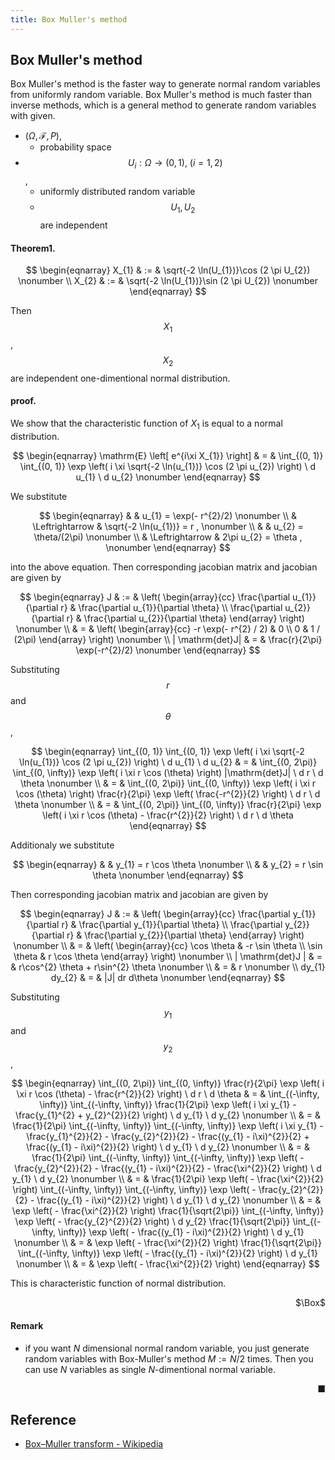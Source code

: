 ```yaml
---
title: Box Muller's method
---
```


## Box Muller's method
Box Muller's method is the faster way to generate normal random variables from uniformly random variable.
Box Muller's method is much faster than inverse methods, which is a general method to generate random variables with given.



* $(\Omega, \mathcal{F}, P)$,
    * probability space
* $$U_{i}: \Omega \rightarrow (0, 1),\ (i = 1, 2)$$,
    * uniformly distributed random variable
    * $$U_{1}, U_{2}$$ are independent

#### Theorem1.

$$
\begin{eqnarray}
    X_{1}
    & := &
        \sqrt{-2 \ln(U_{1})}\cos (2 \pi U_{2})
    \nonumber
    \\
    X_{2}
    & := &
        \sqrt{-2 \ln(U_{1})}\sin (2 \pi U_{2})
    \nonumber
\end{eqnarray}
$$

Then $$X_{1}$$, $$X_{2}$$ are independent one-dimentional normal distribution.

#### proof.
We show that the characteristic function of $X_{1}$ is equal to a normal distribution.

$$
\begin{eqnarray}
    \mathrm{E}
    \left[
        e^{i\xi X_{1}}
    \right]
    & = &
        \int_{(0, 1)}
            \int_{(0, 1)}
                \exp
                \left(
                    i \xi \sqrt{-2 \ln(u_{1})} \cos (2 \pi u_{2})
                \right)
            \ d u_{1}
        \ d u_{2}
    \nonumber
\end{eqnarray}
$$

We substitute

$$
\begin{eqnarray}
    &  &
        u_{1}
        =
        \exp(- r^{2}/2)
    \nonumber
    \\
    & \Leftrightarrow &
        \sqrt{-2 \ln(u_{1})}
        =
        r
        ,
    \nonumber
    \\
    & &
        u_{2}
        =
        \theta/(2\pi)
    \nonumber
    \\
    & \Leftrightarrow &
        2\pi u_{2}
        =
        \theta
        ,
    \nonumber
\end{eqnarray}
$$

into the above equation.
Then corresponding jacobian matrix and jacobian are given by

$$
\begin{eqnarray}
    J
    & := &
        \left(
            \begin{array}{cc}
                \frac{\partial u_{1}}{\partial r}
                &
                    \frac{\partial u_{1}}{\partial \theta}
                \\
                \frac{\partial u_{2}}{\partial r}
                &
                    \frac{\partial u_{2}}{\partial \theta}
            \end{array}
        \right)
    \nonumber
    \\
    & = &
        \left(
            \begin{array}{cc}
                -r \exp(- r^{2} / 2)
                &
                    0
                \\
                0
                &
                    1 / (2\pi)
            \end{array}
        \right)
    \nonumber
    \\
    | \mathrm{det}J|
    & = &
        \frac{r}{2\pi}
        \exp(-r^{2}/2)
    \nonumber
\end{eqnarray}
$$

Substituting $$r$$ and $$\theta$$,

$$
\begin{eqnarray}
    \int_{(0, 1)}
        \int_{(0, 1)}
            \exp
            \left(
                i \xi \sqrt{-2 \ln(u_{1})} \cos (2 \pi u_{2})
            \right)
        \ d u_{1}
    \ d u_{2}
    & = &
        \int_{(0, 2\pi)}
            \int_{(0, \infty)}
                \exp
                \left(
                    i \xi r \cos (\theta)
                \right)
                |\mathrm{det}J|
            \ d r
        \ d \theta
    \nonumber
    \\
    & = &
        \int_{(0, 2\pi)}
            \int_{(0, \infty)}
                \exp
                \left(
                    i \xi r \cos (\theta)
                \right)
                \frac{r}{2\pi}
                \exp
                \left(
                    \frac{-r^{2}}{2}
                \right)
            \ d r
        \ d \theta
    \nonumber
    \\
    & = &
        \int_{(0, 2\pi)}
            \int_{(0, \infty)}
                \frac{r}{2\pi}
                \exp
                \left(
                    i \xi r \cos (\theta)
                    -
                    \frac{r^{2}}{2}
                \right)
            \ d r
        \ d \theta
\end{eqnarray}
$$

Additionaly we substitute

$$
\begin{eqnarray}
    &  &
        y_{1}
        =
        r \cos \theta
    \nonumber
    \\
    & &
        y_{2}
        =
        r \sin \theta
    \nonumber
\end{eqnarray}
$$

Then corresponding jacobian matrix and jacobian are given by

$$
\begin{eqnarray}
    J
    & := &
        \left(
            \begin{array}{cc}
                \frac{\partial y_{1}}{\partial r}
                &
                    \frac{\partial y_{1}}{\partial \theta}
                \\
                \frac{\partial y_{2}}{\partial r}
                &
                    \frac{\partial y_{2}}{\partial \theta}
            \end{array}
        \right)
    \nonumber
    \\
    & = &
        \left(
            \begin{array}{cc}
                \cos \theta
                &
                    -r \sin \theta
                \\
                \sin \theta
                &
                    r \cos \theta
            \end{array}
        \right)
    \nonumber
    \\
    | \mathrm{det}J |
    & = &
        r\cos^{2} \theta
        +
        r\sin^{2} \theta
    \nonumber
    \\
    & = &
        r
    \nonumber
    \\
    dy_{1} dy_{2}
    & = &
        |J| dr d\theta
    \nonumber
\end{eqnarray}
$$

Substituting $$y_{1}$$ and $$y_{2}$$,

$$
\begin{eqnarray}
    \int_{(0, 2\pi)}
        \int_{(0, \infty)}
            \frac{r}{2\pi}
            \exp
            \left(
                i \xi r \cos (\theta)
                -
                \frac{r^{2}}{2}
            \right)
        \ d r
    \ d \theta
    & = &
        \int_{(-\infty, \infty)}
            \int_{(-\infty, \infty)}
                \frac{1}{2\pi}
                \exp
                \left(
                    i \xi y_{1}
                    -
                    \frac{y_{1}^{2} + y_{2}^{2}}{2}
                \right)
            \ d y_{1}
        \ d y_{2}
    \nonumber
    \\
    & = &
        \frac{1}{2\pi}
        \int_{(-\infty, \infty)}
            \int_{(-\infty, \infty)}
                \exp
                \left(
                    i \xi y_{1}
                    -
                    \frac{y_{1}^{2}}{2}
                    -
                    \frac{y_{2}^{2}}{2}
                    -
                    \frac{(y_{1} - i\xi)^{2}}{2}
                    +
                    \frac{(y_{1} - i\xi)^{2}}{2}
                \right)
            \ d y_{1}
        \ d y_{2}
    \nonumber
    \\
    & = &
        \frac{1}{2\pi}
        \int_{(-\infty, \infty)}
            \int_{(-\infty, \infty)}
                \exp
                \left(
                    -
                    \frac{y_{2}^{2}}{2}
                    -
                    \frac{(y_{1} - i\xi)^{2}}{2}
                    -
                    \frac{\xi^{2}}{2}
                \right)
            \ d y_{1}
        \ d y_{2}
    \nonumber
    \\
    & = &
        \frac{1}{2\pi}
        \exp
        \left(
            -
            \frac{\xi^{2}}{2}
        \right)
        \int_{(-\infty, \infty)}
            \int_{(-\infty, \infty)}
                \exp
                \left(
                    -
                    \frac{y_{2}^{2}}{2}
                    -
                    \frac{(y_{1} - i\xi)^{2}}{2}
                \right)
            \ d y_{1}
        \ d y_{2}
    \nonumber
    \\
    & = &
        \exp
        \left(
            -
            \frac{\xi^{2}}{2}
        \right)
        \frac{1}{\sqrt{2\pi}}
        \int_{(-\infty, \infty)}
            \exp
            \left(
                -
                \frac{y_{2}^{2}}{2}
            \right)
        \ d y_{2}
        \frac{1}{\sqrt{2\pi}}
        \int_{(-\infty, \infty)}
            \exp
            \left(
                -
                \frac{(y_{1} - i\xi)^{2}}{2}
            \right)
        \ d y_{1}
    \nonumber
    \\
    & = &
        \exp
        \left(
            -
            \frac{\xi^{2}}{2}
        \right)
        \frac{1}{\sqrt{2\pi}}
        \int_{(-\infty, \infty)}
            \exp
            \left(
                -
                \frac{(y_{1} - i\xi)^{2}}{2}
            \right)
        \ d y_{1}
    \nonumber
    \\
    & = &
        \exp
        \left(
            -
            \frac{\xi^{2}}{2}
        \right)
\end{eqnarray}
$$

This is characteristic function of normal distribution.

<div class="QED" style="text-align: right">$\Box$</div>

#### Remark
* if you want $N$ dimensional normal random variable, you just generate random variables with Box-Muller's method $M := N/2$ times.
Then you can use $N$ variables as single $N$-dimentional normal variable.

<div class="end-of-statement" style="text-align: right">■</div>

## Reference
* [Box–Muller transform \- Wikipedia](https://en.wikipedia.org/wiki/Box%E2%80%93Muller_transform)

